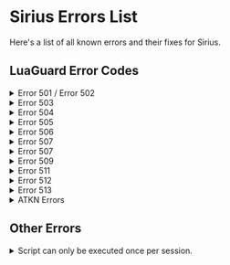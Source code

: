 # Sirius Errors List

Here's a list of all known errors and their fixes for Sirius.

## LuaGuard Error Codes

<details>
<summary>Error 501 / Error 502</summary>
<br>
  HWID Mismatch, reset their HWID.
</details>
 
<details>
<summary>Error 503</summary>
<br>
  Internal API problem, try again later.
</details>
 
<details>
<summary>Error 504</summary>
<br>
  IP Blacklist, if they aren't in blacklist logs, it's a global blacklist.
</details>

<details>
<summary>Error 505</summary>
<br>
  Key Blacklist, if they aren't in blacklist logs, it's a global blacklist.
</details>

<details>
<summary>Error 506</summary>
<br>
  HWID Blacklist, if they aren't in blacklist logs, it's a global blacklist.
</details>

<details>
<summary>Error 507</summary>
<br>
  DM an administrator or shlex.
</details>

<details>
<summary>Error 507</summary>
<br>
  DM an administrator or shlex.
</details>

<details>
<summary>Error 509</summary>
<br>
  Key not active, re-whitelist user.
</details>

<details>
<summary>Error 511</summary>
<br>
  Key doesn't exist, re-whitelist user.
</details>

<details>
<summary>Error 512</summary>
<br>
  Key doesn't belong to account.
</details>

<details>
<summary>Error 513</summary>
<br>
  Key is not for Sirius.
</details>

<details>
<summary>ATKN Errors</summary>
<br>
  ATKN errors are heartbeat related, generally they will have a code. The last three digits is the HTTP error code, look it up on Google. For example, if you have ATKN5409, 409 would be the HTTP error.
</details>

## Other Errors

<details>
<summary>Script can only be executed once per session.</summary>
<br>
  They need to use Sirius loaders on games listed in games.md.
</details>
